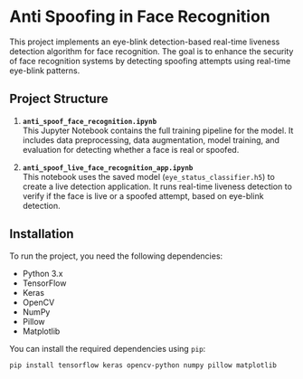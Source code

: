 # Anti Spoofing in Face Recognition

This project implements an eye-blink detection-based real-time liveness detection algorithm for face recognition. The goal is to enhance the security of face recognition systems by detecting spoofing attempts using real-time eye-blink patterns.

## Project Structure

1. **`anti_spoof_face_recognition.ipynb`**  
   This Jupyter Notebook contains the full training pipeline for the model. It includes data preprocessing, data augmentation, model training, and evaluation for detecting whether a face is real or spoofed.

2. **`anti_spoof_live_face_recognition_app.ipynb`**  
   This notebook uses the saved model (`eye_status_classifier.h5`) to create a live detection application. It runs real-time liveness detection to verify if the face is live or a spoofed attempt, based on eye-blink detection.

## Installation

To run the project, you need the following dependencies:

- Python 3.x
- TensorFlow
- Keras
- OpenCV
- NumPy
- Pillow
- Matplotlib

You can install the required dependencies using `pip`:

```bash
pip install tensorflow keras opencv-python numpy pillow matplotlib
